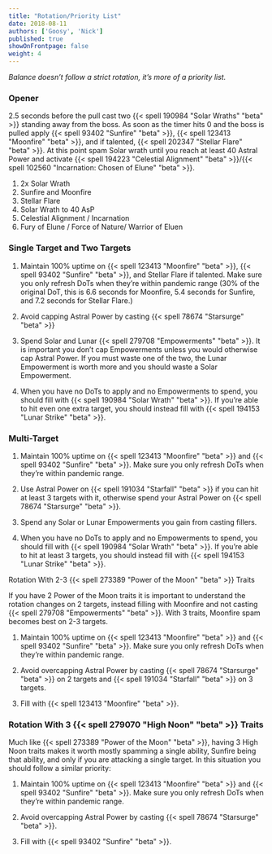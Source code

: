 ```yaml
---
title: "Rotation/Priority List"
date: 2018-08-11
authors: ['Goosy', 'Nick']
published: true
showOnFrontpage: false
weight: 4
---
```


*Balance doesn’t follow a strict rotation, it’s more of a priority list.*

### Opener

2.5 seconds before the pull cast two {{< spell 190984 "Solar Wraths" "beta" >}} standing away from the boss. As soon as the timer hits 0 and the boss is pulled apply {{< spell 93402 "Sunfire" "beta" >}}, {{< spell 123413 "Moonfire" "beta" >}}, and if talented, {{< spell 202347 "Stellar Flare" "beta" >}}. At this point spam Solar wrath until you reach at least 40 Astral Power and activate {{< spell 194223 "Celestial Alignment" "beta" >}}/{{< spell 102560 "Incarnation: Chosen of Elune" "beta" >}}.

1. 2x Solar Wrath
2. Sunfire and Moonfire
3. Stellar Flare
4. Solar Wrath to 40 AsP
5. Celestial Alignment / Incarnation
6. Fury of Elune / Force of Nature/ Warrior of Eluen

### Single Target and Two Targets

1. Maintain 100% uptime on {{< spell 123413 "Moonfire" "beta" >}}, {{< spell 93402 "Sunfire" "beta" >}}, and Stellar Flare if talented. Make sure you only refresh DoTs when they’re within pandemic range (30% of the original DoT, this is 6.6 seconds for Moonfire, 5.4 seconds for Sunfire, and 7.2 seconds for Stellar Flare.)

2. Avoid capping Astral Power by casting {{< spell 78674 "Starsurge" "beta" >}}

3. Spend Solar and Lunar {{< spell 279708 "Empowerments" "beta" >}}. It is important you don’t cap Empowerments unless you would otherwise cap Astral Power. If you must waste one of the two, the Lunar Empowerment is worth more and you should waste a Solar Empowerment.

4. When you have no DoTs to apply and no Empowerments to spend, you should fill with {{< spell 190984 "Solar Wrath" "beta" >}}. If you’re able to hit even one extra target, you should instead fill with {{< spell 194153 "Lunar Strike" "beta" >}}.

### Multi-Target

1. Maintain 100% uptime on {{< spell 123413 "Moonfire" "beta" >}} and {{< spell 93402 "Sunfire" "beta" >}}. Make sure you only refresh DoTs when they’re within pandemic range.

2. Use Astral Power on {{< spell 191034 "Starfall" "beta" >}} if you can hit at least 3 targets with it, otherwise spend your Astral Power on {{< spell 78674 "Starsurge" "beta" >}}.

3. Spend any Solar or Lunar Empowerments you gain from casting fillers.

4. When you have no DoTs to apply and no Empowerments to spend, you should fill with {{< spell 190984 "Solar Wrath" "beta" >}}. If you’re able to hit at least 3 targets, you should instead fill with {{< spell 194153 "Lunar Strike" "beta" >}}.

Rotation With 2-3 {{< spell 273389 "Power of the Moon" "beta" >}} Traits

If you have 2 Power of the Moon traits it is important to understand the rotation changes on 2 targets, instead filling with Moonfire and not casting {{< spell 279708 "Empowerments" "beta" >}}. With 3 traits, Moonfire spam becomes best on 2-3 targets.

1. Maintain 100% uptime on {{< spell 123413 "Moonfire" "beta" >}} and {{< spell 93402 "Sunfire" "beta" >}}. Make sure you only refresh DoTs when they’re within pandemic range.

2. Avoid overcapping Astral Power by casting {{< spell 78674 "Starsurge" "beta" >}} on 2 targets and {{< spell 191034 "Starfall" "beta" >}} on 3 targets.

3. Fill with {{< spell 123413 "Moonfire" "beta" >}}.

### Rotation With 3 {{< spell 279070 "High Noon" "beta" >}} Traits

Much like {{< spell 273389 "Power of the Moon" "beta" >}}, having 3 High Noon traits makes it worth mostly spamming a single ability, Sunfire being that ability, and only if you are attacking a single target. In this situation you should follow a similar priority:

1. Maintain 100% uptime on {{< spell 123413 "Moonfire" "beta" >}} and {{< spell 93402 "Sunfire" "beta" >}}. Make sure you only refresh DoTs when they’re within pandemic range.

2. Avoid overcapping Astral Power by casting {{< spell 78674 "Starsurge" "beta" >}}.

3. Fill with {{< spell 93402 "Sunfire" "beta" >}}.
